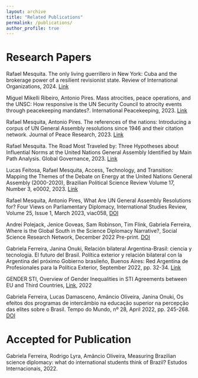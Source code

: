 ```yaml
---
layout: archive
title: "Related Publications"
permalink: /publications/
author_profile: true
---
```


Research Papers
======
Rafael Mesquita. The only living guerrillero in New York: Cuba and the brokerage power of a resilient revisionist state. Review of International Organizations, 2024. [Link](https://doi.org/10.1007/s11558-024-09532-9)

Miguel Mikelli Ribeiro, Antonio Pires. Mass atrocities, peace operations, and the UNSC: How responsive is the UN Security Council to atrocity events through peacekeeping mandates?. International Peacekeeping, 2023. [Link](https://doi.org/10.1080/13533312.2023.2286552)

Rafael Mesquita, Antonio Pires. The references of the nations: Introducing a corpus of UN General Assembly resolutions since 1946 and their citation network. Journal of Peace Research, 2023. [Link](https://doi.org/10.1093/isr/viac058)

Rafael Mesquita. The Road Most Traveled by: Three Hypotheses about Influential Norms at the United Nations General Assembly Identified by Main Path Analysis. Global Governance, 2023. [Link](https://brill.com/view/journals/gg/29/4/article-p536_6.xml)

Lucas Feitosa, Rafael Mesquita, Access, Technology, and Transition: Mapping the Themes of the Debate on Energy at the United Nations General Assembly (2000-2020), Brazilian Political Science Review Volume 17, Number 3, e0002, 2023. [Link](https://brazilianpoliticalsciencereview.org/article/access-technology-and-transition-mapping-the-themes-of-the-debate-on-energy-at-the-united-nations-general-assembly-2000-2020/)

Rafael Mesquita, Antonio Pires, What Are UN General Assembly Resolutions for? Four Views on Parliamentary Diplomacy, International Studies Review, Volume 25, Issue 1, March 2023, viac058, [DOI](https://doi.org/10.1093/isr/viac058)

Andrei Polejack, Jenice Goveas, Sam Robinson, Tim Flink, Gabriela Ferreira, Where is the Global South in the Science Diplomacy Narrative?, Social Science Research Network, December 2022 Pre-print. [DOI](http://dx.doi.org/10.2139/ssrn.4278557)

Gabriela Ferreira, Janina Onuki, Relación bilateral Argentina-Brasil: ciencia y tecnologia. El futuro del Brasil. Política exterior y relación bilateral con la Argentina del próximo Gobierno brasileño, Buenos Aires: Red Argentina de Profesionales para la Política Exterior, September 2022, pp. 32-34. [Link](https://redappe.org.ar/dossier-brasil/)

GENDER STI, Overview of Gender Inequalities in STI Agreements between EU and Third Countries, [Link](https://www.gender-sti.org/publications/), 2022

Gabriela Ferreira, Lucas Damasceno, Amâncio Oliveira, Janina Onuki, Os efeitos dos programas de intercâmbio na educação superior na percepção das elites sobre o Brasil. Tempo do Mundo, nº 28, April 2022, pp. 245-268. [DOI](https://doi.org/10.38116/rtm28art9)

Accepted for Publication
======
Gabriela Ferreira, Rodrigo Lyra, Amâncio Oliveira, Measuring Brazilian science diplomacy: what do international students think of Brazil? Estudos Internacionais, 2022.



